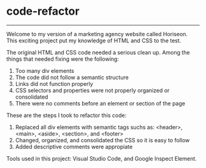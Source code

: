 # code-refactor
---
Welcome to my version of a marketing agency website called Horiseon. This exciting project put my knowledge of HTML and CSS to the test. 

The original HTML and CSS code needed a serious clean up. Among the things that needed fixing were the following: 

1. Too many div elements 
2. The code did not follow a semantic structure
3. Links did not function properly 
4. CSS selectors and properties were not properly organized or consolidated
5. There were no comments before an element or section of the page

These are the steps I took to refactor this code: 

1. Replaced all div elements with semantic tags suchs as: &lt;header&gt;, &lt;main&gt;, &lt;aside&gt;, &lt;section&gt;, and &lt;footer&gt;
2. Changed, organized, and consolidated the CSS so it is easy to follow  
3. Added descriptive comments were appropiate

Tools used in this project: Visual Studio Code, and Google Inspect Element.





